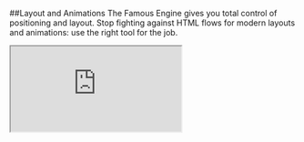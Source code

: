 ##Layout and Animations
The Famous Engine gives you total control of positioning and layout. Stop fighting against HTML flows for modern layouts and animations:  use the right tool for the job.
<iframe src='http://staging.famous.org/examples/index.html?block=layout&detail=false&header=false' scrolling='no' class='code-block' allowtransparency='true'></iframe>